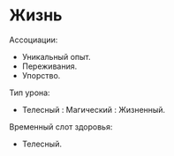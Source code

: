 # Жизнь

Ассоциации:
- Уникальный опыт.
- Переживания.
- Упорство.

Тип урона:
- Телесный : Магический : Жизненный.

Временный слот здоровья:
- Телесный.